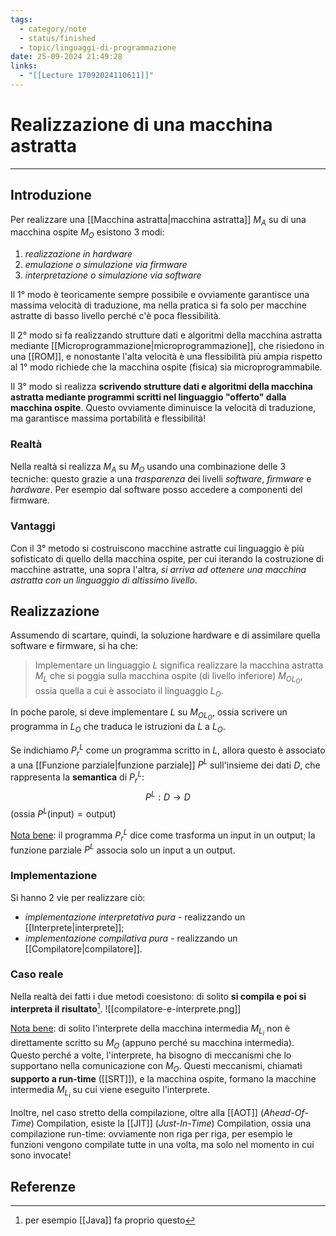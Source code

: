 ```yaml
---
tags:
  - category/note
  - status/finished
  - topic/linguaggi-di-programmazione
date: 25-09-2024 21:49:28
links:
  - "[[Lecture 17092024110611]]"
---
```

# Realizzazione di una macchina astratta
---
## Introduzione
Per realizzare una [[Macchina astratta|macchina astratta]] $M_{A}$ su di una macchina ospite $M_{O}$ esistono 3 modi:
1. _realizzazione in hardware_
2. _emulazione o simulazione via firmware_
3. _interpretazione o simulazione via software_

Il 1° modo è teoricamente sempre possibile e ovviamente garantisce una massima velocità di traduzione, ma nella pratica si fa solo per macchine astratte di basso livello perché c'è poca flessibilità.

Il 2° modo si fa realizzando strutture dati e algoritmi della macchina astratta mediante [[Microprogrammazione|microprogrammazione]], che risiedono in una [[ROM]], e nonostante l'alta velocità è una flessibilità più ampia rispetto al 1° modo richiede che la macchina ospite (fisica) sia microprogrammabile.

Il 3° modo si realizza **scrivendo strutture dati e algoritmi della macchina astratta mediante programmi scritti nel linguaggio "offerto" dalla macchina ospite**. Questo ovviamente diminuisce la velocità di traduzione, ma garantisce massima portabilità e flessibilità!

### Realtà
Nella realtà si realizza $M_{A}$ su $M_{O}$ usando una combinazione delle 3 tecniche: questo grazie a una _trasparenza_ dei livelli _software_, _firmware_ e _hardware_. Per esempio dal software posso accedere a componenti del firmware.

### Vantaggi
Con il 3° metodo si costruiscono macchine astratte cui linguaggio è più sofisticato di quello della macchina ospite, per cui iterando la costruzione di macchine astratte, una sopra l'altra, _si arriva ad ottenere una macchina astratta con un linguaggio di altissimo livello_.

## Realizzazione
Assumendo di scartare, quindi, la soluzione hardware e di assimilare quella software e firmware, si ha che:
> Implementare un linguaggio $L$ significa realizzare la macchina astratta $M_{L}$ che si poggia sulla macchina ospite (di livello inferiore) ${M_{O}}_{L_{O}}$, ossia quella a cui è associato il linguaggio $L_{O}$.

In poche parole, si deve implementare $L$ su ${M_{O}}_{L_{O}}$, ossia scrivere un programma in $L_{O}$ che traduca le istruzioni da $L$ a $L_{O}$.

Se indichiamo ${P_{r}}^{L}$ come un programma scritto in $L$, allora questo è associato a una [[Funzione parziale|funzione parziale]] $P^{L}$ sull'insieme dei dati $D$, che rappresenta la **semantica** di ${P_{r}}^{L}$: $$P^{L}: D \to D$$
(ossia $P^{L}(\text{input}) = \text{output}$)

<u>Nota bene</u>: il programma ${P_{r}}^{L}$ dice come trasforma un input in un output; la funzione parziale $P^{L}$ associa solo un input a un output.

### Implementazione
Si hanno 2 vie per realizzare ciò:
- _implementazione interpretativa pura_ - realizzando un [[Interprete|interprete]];
- _implementazione compilativa pura_ - realizzando un [[Compilatore|compilatore]].

### Caso reale
Nella realtà dei fatti i due metodi coesistono: di solito **si compila e poi si interpreta il risultato**[^1].
![[compilatore-e-interprete.png]]

<u>Nota bene</u>: di solito l'interprete della macchina intermedia $M_{L_{i}}$ non è direttamente scritto su $M_{O}$ (appuno perché su macchina intermedia). Questo perché a volte, l'interprete, ha bisogno di meccanismi che lo supportano nella comunicazione con $M_{O}$. Questi meccanismi, chiamati **supporto a run-time** ([[SRT]]), e la macchina ospite, formano la macchine intermedia $M_{L_{i}}$ su cui viene eseguito l'interprete.

Inoltre, nel caso stretto della compilazione, oltre alla [[AOT]] (_Ahead-Of-Time_) Compilation, esiste la [[JIT]] (_Just-In-Time_) Compilation, ossia una compilazione run-time: ovviamente non riga per riga, per esempio le funzioni vengono compilate tutte in una volta, ma solo nel momento in cui sono invocate!

## Referenze
[^1]: per esempio [[Java]] fa proprio questo